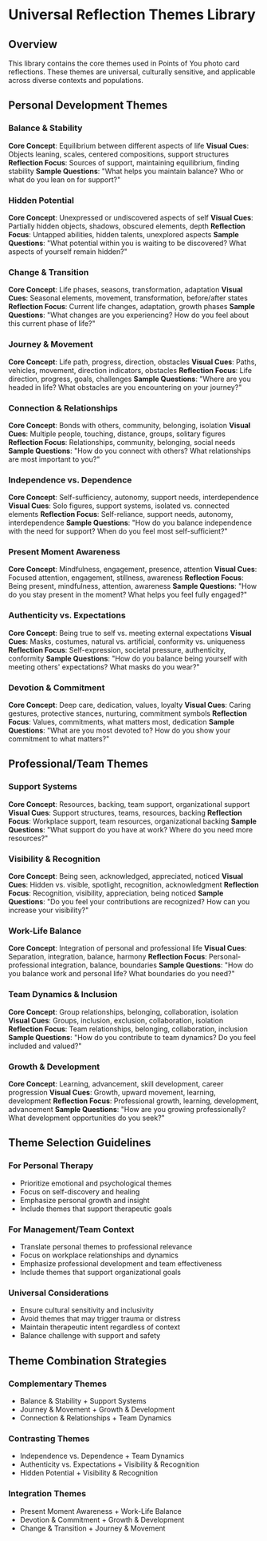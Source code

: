 # Universal Reflection Themes Library

## Overview
This library contains the core themes used in Points of You photo card reflections. These themes are universal, culturally sensitive, and applicable across diverse contexts and populations.

## Personal Development Themes

### Balance & Stability
**Core Concept**: Equilibrium between different aspects of life
**Visual Cues**: Objects leaning, scales, centered compositions, support structures
**Reflection Focus**: Sources of support, maintaining equilibrium, finding stability
**Sample Questions**: "What helps you maintain balance? Who or what do you lean on for support?"

### Hidden Potential
**Core Concept**: Unexpressed or undiscovered aspects of self
**Visual Cues**: Partially hidden objects, shadows, obscured elements, depth
**Reflection Focus**: Untapped abilities, hidden talents, unexplored aspects
**Sample Questions**: "What potential within you is waiting to be discovered? What aspects of yourself remain hidden?"

### Change & Transition
**Core Concept**: Life phases, seasons, transformation, adaptation
**Visual Cues**: Seasonal elements, movement, transformation, before/after states
**Reflection Focus**: Current life changes, adaptation, growth phases
**Sample Questions**: "What changes are you experiencing? How do you feel about this current phase of life?"

### Journey & Movement
**Core Concept**: Life path, progress, direction, obstacles
**Visual Cues**: Paths, vehicles, movement, direction indicators, obstacles
**Reflection Focus**: Life direction, progress, goals, challenges
**Sample Questions**: "Where are you headed in life? What obstacles are you encountering on your journey?"

### Connection & Relationships
**Core Concept**: Bonds with others, community, belonging, isolation
**Visual Cues**: Multiple people, touching, distance, groups, solitary figures
**Reflection Focus**: Relationships, community, belonging, social needs
**Sample Questions**: "How do you connect with others? What relationships are most important to you?"

### Independence vs. Dependence
**Core Concept**: Self-sufficiency, autonomy, support needs, interdependence
**Visual Cues**: Solo figures, support systems, isolated vs. connected elements
**Reflection Focus**: Self-reliance, support needs, autonomy, interdependence
**Sample Questions**: "How do you balance independence with the need for support? When do you feel most self-sufficient?"

### Present Moment Awareness
**Core Concept**: Mindfulness, engagement, presence, attention
**Visual Cues**: Focused attention, engagement, stillness, awareness
**Reflection Focus**: Being present, mindfulness, attention, awareness
**Sample Questions**: "How do you stay present in the moment? What helps you feel fully engaged?"

### Authenticity vs. Expectations
**Core Concept**: Being true to self vs. meeting external expectations
**Visual Cues**: Masks, costumes, natural vs. artificial, conformity vs. uniqueness
**Reflection Focus**: Self-expression, societal pressure, authenticity, conformity
**Sample Questions**: "How do you balance being yourself with meeting others' expectations? What masks do you wear?"

### Devotion & Commitment
**Core Concept**: Deep care, dedication, values, loyalty
**Visual Cues**: Caring gestures, protective stances, nurturing, commitment symbols
**Reflection Focus**: Values, commitments, what matters most, dedication
**Sample Questions**: "What are you most devoted to? How do you show your commitment to what matters?"

## Professional/Team Themes

### Support Systems
**Core Concept**: Resources, backing, team support, organizational support
**Visual Cues**: Support structures, teams, resources, backing
**Reflection Focus**: Workplace support, team resources, organizational backing
**Sample Questions**: "What support do you have at work? Where do you need more resources?"

### Visibility & Recognition
**Core Concept**: Being seen, acknowledged, appreciated, noticed
**Visual Cues**: Hidden vs. visible, spotlight, recognition, acknowledgment
**Reflection Focus**: Recognition, visibility, appreciation, being noticed
**Sample Questions**: "Do you feel your contributions are recognized? How can you increase your visibility?"

### Work-Life Balance
**Core Concept**: Integration of personal and professional life
**Visual Cues**: Separation, integration, balance, harmony
**Reflection Focus**: Personal-professional integration, balance, boundaries
**Sample Questions**: "How do you balance work and personal life? What boundaries do you need?"

### Team Dynamics & Inclusion
**Core Concept**: Group relationships, belonging, collaboration, isolation
**Visual Cues**: Groups, inclusion, exclusion, collaboration, isolation
**Reflection Focus**: Team relationships, belonging, collaboration, inclusion
**Sample Questions**: "How do you contribute to team dynamics? Do you feel included and valued?"

### Growth & Development
**Core Concept**: Learning, advancement, skill development, career progression
**Visual Cues**: Growth, upward movement, learning, development
**Reflection Focus**: Professional growth, learning, development, advancement
**Sample Questions**: "How are you growing professionally? What development opportunities do you seek?"

## Theme Selection Guidelines

### For Personal Therapy
- Prioritize emotional and psychological themes
- Focus on self-discovery and healing
- Emphasize personal growth and insight
- Include themes that support therapeutic goals

### For Management/Team Context
- Translate personal themes to professional relevance
- Focus on workplace relationships and dynamics
- Emphasize professional development and team effectiveness
- Include themes that support organizational goals

### Universal Considerations
- Ensure cultural sensitivity and inclusivity
- Avoid themes that may trigger trauma or distress
- Maintain therapeutic intent regardless of context
- Balance challenge with support and safety

## Theme Combination Strategies

### Complementary Themes
- Balance & Stability + Support Systems
- Journey & Movement + Growth & Development
- Connection & Relationships + Team Dynamics

### Contrasting Themes
- Independence vs. Dependence + Team Dynamics
- Authenticity vs. Expectations + Visibility & Recognition
- Hidden Potential + Visibility & Recognition

### Integration Themes
- Present Moment Awareness + Work-Life Balance
- Devotion & Commitment + Growth & Development
- Change & Transition + Journey & Movement
